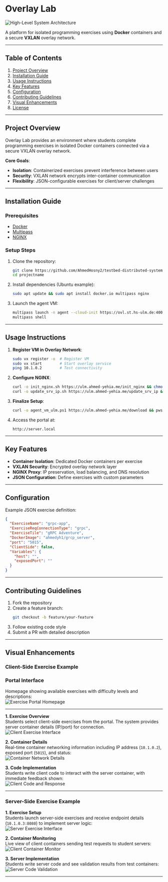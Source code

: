 
# Overlay Lab  

![High-Level System Architecture](https://github.com/user-attachments/assets/7cc186c5-feec-4022-bf1a-f049cead6004)  

A platform for isolated programming exercises using **Docker** containers and a secure **VXLAN** overlay network.  

---

## Table of Contents  
1. [Project Overview](#project-overview)  
2. [Installation Guide](#installation-guide)  
3. [Usage Instructions](#usage-instructions)  
4. [Key Features](#key-features)  
5. [Configuration](#configuration)  
6. [Contributing Guidelines](#contributing-guidelines)  
7. [Visual Enhancements](#visual-enhancements)  
8. [License](#license)  

---

## Project Overview  
Overlay Lab provides an environment where students complete programming exercises in isolated Docker containers connected via a secure VXLAN overlay network.  

**Core Goals**:  
- **Isolation**: Containerized exercises prevent interference between users  
- **Security**: VXLAN network encrypts inter-container communication  
- **Flexibility**: JSON-configurable exercises for client/server challenges  

---

## Installation Guide  

### Prerequisites  
- [Docker](https://www.docker.com/get-started)  
- [Multipass](https://multipass.run/)  
- [NGINX](https://www.nginx.com/)  

### Setup Steps  
1. Clone the repository:  
   ```bash
   git clone https://github.com/AhmedHosny2/testbed-distributed-system.git
   cd projectname
   ```  

2. Install dependencies (Ubuntu example):  
   ```bash
   sudo apt update && sudo apt install docker.io multipass nginx
   ```  

3. Launch the agent VM:  
   ```bash
   multipass launch -n agent --cloud-init https://ovl.st.hs-ulm.de:4001/conf/user-data-mp.yaml jammy
   multipass shell
   ```  

---

## Usage Instructions  

1. **Register VM in Overlay Network**:  
   ```bash
   sudo vx register -o  # Register VM
   sudo vx start        # Start overlay service
   ping 10.1.0.2        # Test connectivity
   ```  

2. **Configure NGINX**:  
   ```bash
   curl -o init_nginx.sh https://ulm.ahmed-yehia.me/init_nginx && chmod +x init_nginx.sh && sudo ./init_nginx.sh
   curl -o update_srv_ip.sh https://ulm.ahmed-yehia.me/update_srv_ip && chmod +x update_srv_ip.sh && sudo ./update_srv_ip.sh
   ```  

3. **Finalize Setup**:  
   ```bash
   curl -o agent_vm_ulm.ps1 https://ulm.ahmed-yehia.me/download && pwsh -ExecutionPolicy Bypass -File ./agent_vm_ulm.ps1
   ```  

4. Access the portal at:  
   ```
   http://server.local
   ```  

---

## Key Features  
- **Container Isolation**: Dedicated Docker containers per exercise  
- **VXLAN Security**: Encrypted overlay network layer  
- **NGINX Proxy**: IP preservation, load balancing, and DNS resolution  
- **JSON Configuration**: Define exercises with custom parameters  

---

## Configuration  
Example JSON exercise definition:  
```json
{
  "ExerciseName": "grpc-app",
  "ExerciseReqConnectionType": "grpc",
  "ExerciseTile": "gRPC Adventure",
  "DockerImage": "ahmedyh1/grcp_server",
  "port": "5015",
  "ClientSide": false,
  "Variables": {
    "host": "",
    "exposedPort": ""
  }
}
```  

---

## Contributing Guidelines  
1. Fork the repository  
2. Create a feature branch:  
   ```bash
   git checkout -b feature/your-feature
   ```  
3. Follow existing code style  
4. Submit a PR with detailed description  

---

## Visual Enhancements  

### Client-Side Exercise Example

### Portal Interface  
Homepage showing available exercises with difficulty levels and descriptions:  
![Exercise Portal Homepage](https://github.com/user-attachments/assets/c7b611f9-feb5-4502-af76-ad892252c04d)

---

**1. Exercise Overview**  
Students select client-side exercises from the portal. The system provides server container details (IP/port) for connection.  
![Client Exercise Interface](https://github.com/user-attachments/assets/dd73e656-1d3e-4f82-a620-9db1c79d1cf6)  

**2. Container Details**  
Real-time container networking information including IP address (`10.1.0.2`), exposed port (`5015`), and status:  
![Container Network Details](https://github.com/user-attachments/assets/d1e159b2-b11b-47e8-8c44-f2b0bf3b16d0)  

**3. Code Implementation**  
Students write client code to interact with the server container, with immediate feedback shown:  
![Client Code and Response](https://github.com/user-attachments/assets/ede43f22-2337-4cc6-993e-78f2c23700fd)  

---

### Server-Side Exercise Example

**1. Exercise Setup**  
Students launch server-side exercises and receive endpoint details (`10.1.0.3:8080`) to implement server logic:  
![Server Exercise Interface](https://github.com/user-attachments/assets/3f5ff2ab-84c4-4313-871b-02d6aa0ea10d)  

**2. Container Monitoring**  
Live view of client containers sending test requests to student servers:  
![Client Container Monitor](https://github.com/user-attachments/assets/47082e9b-bf14-4d48-9c3a-80904ee3eac3)  

**3. Server Implementation**  
Students write server code and see validation results from test containers:  
![Server Code Validation](https://github.com/user-attachments/assets/beb774b1-2f21-479c-b5ce-2af3d84937a0)  

---

